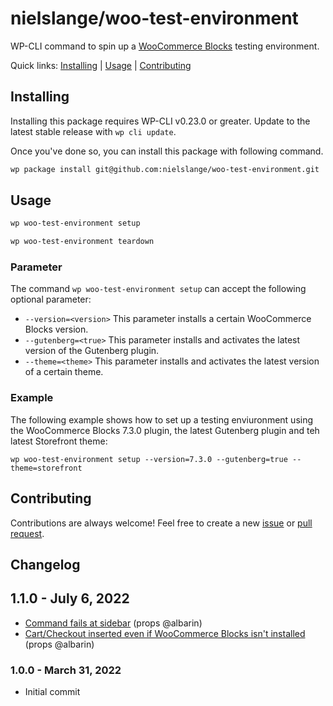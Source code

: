 # nielslange/woo-test-environment

WP-CLI command to spin up a [WooCommerce Blocks](https://wordpress.org/plugins/woo-gutenberg-products-block/) testing environment.

Quick links: [Installing](#installing) | [Usage](#usage) | [Contributing](#contributing)

## Installing

Installing this package requires WP-CLI v0.23.0 or greater. Update to the latest stable release with `wp cli update`.

Once you've done so, you can install this package with following command.

```sh
wp package install git@github.com:nielslange/woo-test-environment.git
```

## Usage

```sh
wp woo-test-environment setup
```

```sh
wp woo-test-environment teardown
```

### Parameter

The command `wp woo-test-environment setup` can accept the following optional parameter:

- `--version=<version>` This parameter installs a certain WooCommerce Blocks version.
- `--gutenberg=<true>` This parameter installs and activates the latest version of the Gutenberg plugin.
- `--theme=<theme>` This parameter installs and activates the latest version of a certain theme.

### Example

The following example shows how to set up a testing enviuronment using the WooCommerce Blocks 7.3.0 plugin, the latest Gutenberg plugin and teh latest Storefront theme:

```
wp woo-test-environment setup --version=7.3.0 --gutenberg=true --theme=storefront
```

## Contributing

Contributions are always welcome! Feel free to create a new [issue](https://github.com/nielslange/woo-test-environment/issues) or [pull request](https://github.com/nielslange/woo-test-environment/pulls).

## Changelog

## 1.1.0 - July 6, 2022

- [Command fails at sidebar](https://github.com/nielslange/woo-test-environment/issues/2) (props @albarin)
- [Cart/Checkout inserted even if WooCommerce Blocks isn't installed](https://github.com/nielslange/woo-test-environment/issues/3) (props @albarin)

### 1.0.0 - March 31, 2022

- Initial commit
